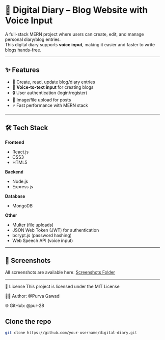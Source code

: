 # 📔 Digital Diary – Blog Website with Voice Input  

A full-stack MERN project where users can create, edit, and manage personal diary/blog entries.  
This digital diary supports **voice input**, making it easier and faster to write blogs hands-free.  

---

## ✨ Features  
- 📝 Create, read, update blog/diary entries  
- 🎤 **Voice-to-text input** for creating blogs  
- 🔒 User authentication (login/register)  
- 📂 Image/file upload for posts  
- ⚡ Fast performance with MERN stack  

---

## 🛠️ Tech Stack  
**Frontend**  
- React.js  
- CSS3 
- HTML5  

**Backend**  
- Node.js  
- Express.js  

**Database**  
- MongoDB 

**Other**  
- Multer (file uploads)  
- JSON Web Token (JWT) for authentication  
- bcrypt.js (password hashing)  
- Web Speech API (voice input)  

---  

## 📸 Screenshots

All screenshots are available here: [Screenshots Folder](https://github.com/pur-28/Digital-diary/tree/main/Screenshots)

---


📜 License
This project is licensed under the MIT License


👩‍💻 Author: @Purva Gawad

🌐 GitHub: @pur-28


## Clone the repo  
```bash
git clone https://github.com/your-username/digital-diary.git
